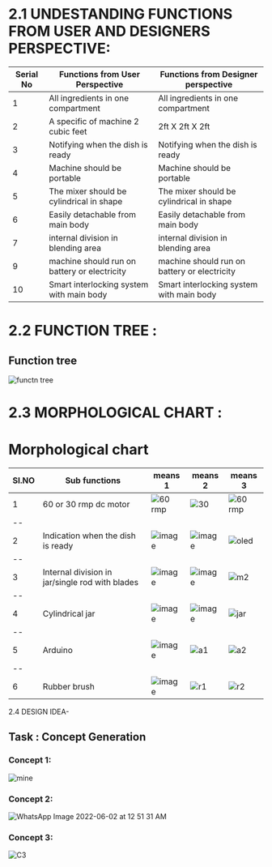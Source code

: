 # 2.1 UNDESTANDING FUNCTIONS FROM USER AND DESIGNERS PERSPECTIVE:
|Serial No| Functions from User Perspective| Functions from Designer perspective|
|---------|--------------------------------|------------------------------------|
|1| All ingredients in one compartment | All ingredients in one compartment |
|2| A specific of machine 2 cubic feet | 2ft X 2ft X 2ft |
|3| Notifying when the dish is ready | Notifying when the dish is ready |
|4| Machine should be portable | Machine should be portable |
|5| The mixer should be cylindrical in shape | The mixer should be cylindrical in shape |
|6| Easily detachable from main body | Easily detachable from main body |
|7| internal division in blending area | internal division in blending area |
|9| machine should  run on battery or electricity| machine should  run on battery or electricity|
|10| Smart interlocking system with main body | Smart interlocking system with main body |

# 2.2 FUNCTION TREE :
## Function tree
![functn tree](https://user-images.githubusercontent.com/105409910/172756599-ae66fa85-1874-4270-aa7f-8e00aff2b6ef.png)

# 2.3 MORPHOLOGICAL CHART :
# Morphological chart
|SI.NO|Sub functions|means 1|means 2|means 3|
|-----|-------------|-------|-------|-------|
|1| 60 or 30 rmp dc motor|![60 rmp](https://user-images.githubusercontent.com/105409910/172759165-1827c3f6-4572-43fe-b130-8b75616d403d.jpeg)|![30](https://user-images.githubusercontent.com/105409910/172697014-598fba6d-e84a-4883-9a8a-3a8c24def5fe.jpeg)|![60 rmp](https://user-images.githubusercontent.com/105409910/172759268-1ec47c48-25df-4156-8dc8-c7ee476637e5.jpeg)
|--|
|2|Indication when the dish is ready|![image](https://user-images.githubusercontent.com/105409910/172684343-21757154-d8f8-4e5b-89f4-442f3154b80c.png)|![image](https://user-images.githubusercontent.com/105409910/172684483-6c50199f-e6e5-43f0-9401-1b90ddbebaaa.png)|![oled](https://user-images.githubusercontent.com/105409910/172695319-41a393fe-f8e6-4759-91f6-e8d78e892f44.jpeg)|
|--|
|3|Internal division in jar/single rod with blades|![image](https://user-images.githubusercontent.com/105409910/172688840-733e0bae-1d52-42df-aecf-b1412360e9cf.png)|![image](https://user-images.githubusercontent.com/105409910/172689406-6da1e5f9-79da-46ca-8403-416a7bbfd967.png)|![m2](https://user-images.githubusercontent.com/105409910/172695633-c3162557-d288-4b42-b8d8-4a90e0f1e118.jpeg)|
|--|
|4|Cylindrical jar|![image](https://user-images.githubusercontent.com/105409910/172690675-737fb04c-76b7-411a-a2a0-760d881092c7.png)|![image](https://user-images.githubusercontent.com/105409910/172690794-69443fc5-df0d-4ed2-9ffd-1f0505c40137.png)|![jar](https://user-images.githubusercontent.com/105409910/172696041-9d053153-97e6-4b13-9ccd-f8f2b77b08e9.jpeg)|
|--|
|5|Arduino|![image](https://user-images.githubusercontent.com/105409910/172691283-41d291b7-3a5b-4441-ae17-84146488c5dc.png)|![a1](https://user-images.githubusercontent.com/105409910/172696291-07fd4223-b96f-4ea2-8ca4-8f5fdfdff867.jpeg)|![a2](https://user-images.githubusercontent.com/105409910/172696391-ef469027-9930-457c-8b42-4e89792c36e0.jpeg)|
|--|
|6|Rubber brush|![image](https://user-images.githubusercontent.com/105409910/172691501-98394e9e-7f0a-4de1-acb5-d44d9f6f241e.png)|![r1](https://user-images.githubusercontent.com/105409910/172696704-c4d569cb-0f12-4438-b31d-2513d738e89c.jpeg)|![r2](https://user-images.githubusercontent.com/105409910/172696759-4b65a8c1-bf3c-4485-bda0-d3483b726347.jpeg)|
2.4 DESIGN IDEA-
## Task : Concept Generation  
### Concept 1:
![mine](https://user-images.githubusercontent.com/105409910/173309768-67278380-ea73-47ef-adb8-082371a0f476.jpeg)
### Concept 2:
![WhatsApp Image 2022-06-02 at 12 51 31 AM](https://user-images.githubusercontent.com/105410447/171999729-896d4f29-149b-487e-8960-2458acbb4504.jpeg)
### Concept 3:
![C3](https://user-images.githubusercontent.com/105409910/172757774-b9e3379a-3d50-4147-b46f-c2aca13feed7.jpeg)

